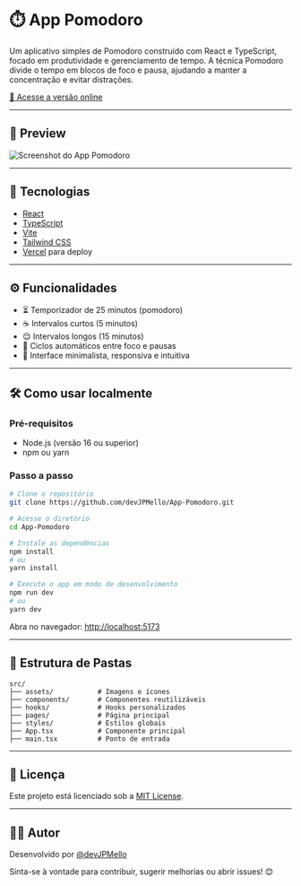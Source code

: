 # ⏱️ App Pomodoro

Um aplicativo simples de Pomodoro construído com React e TypeScript, focado em produtividade e gerenciamento de tempo. A técnica Pomodoro divide o tempo em blocos de foco e pausa, ajudando a manter a concentração e evitar distrações.

[🔗 Acesse a versão online](https://app-pomodoro-jp.vercel.app)

---

## 📸 Preview

![Screenshot do App Pomodoro](./public/preview.png)

---

## 🚀 Tecnologias

- [React](https://reactjs.org/)
- [TypeScript](https://www.typescriptlang.org/)
- [Vite](https://vitejs.dev/)
- [Tailwind CSS](https://tailwindcss.com/)
- [Vercel](https://vercel.com/) para deploy

---

## ⚙️ Funcionalidades

- ⏳ Temporizador de 25 minutos (pomodoro)
- ☕ Intervalos curtos (5 minutos)
- 😌 Intervalos longos (15 minutos)
- 🔄 Ciclos automáticos entre foco e pausas
- 🎯 Interface minimalista, responsiva e intuitiva

---

## 🛠️ Como usar localmente

### Pré-requisitos

- Node.js (versão 16 ou superior)
- npm ou yarn

### Passo a passo

```bash
# Clone o repositório
git clone https://github.com/devJPMello/App-Pomodoro.git

# Acesse o diretório
cd App-Pomodoro

# Instale as dependências
npm install
# ou
yarn install

# Execute o app em modo de desenvolvimento
npm run dev
# ou
yarn dev
```

Abra no navegador: [http://localhost:5173](http://localhost:5173)

---

## 📁 Estrutura de Pastas

```
src/
├── assets/           # Imagens e ícones
├── components/       # Componentes reutilizáveis
├── hooks/            # Hooks personalizados
├── pages/            # Página principal
├── styles/           # Estilos globais
├── App.tsx           # Componente principal
├── main.tsx          # Ponto de entrada
```

---

## 📄 Licença

Este projeto está licenciado sob a [MIT License](LICENSE).

---

## 🙋‍♂️ Autor

Desenvolvido por [@devJPMello](https://github.com/devJPMello)

Sinta-se à vontade para contribuir, sugerir melhorias ou abrir issues! 😊
